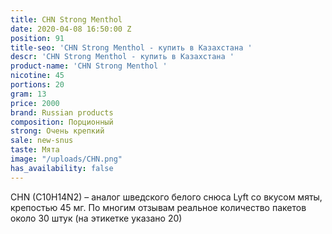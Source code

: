 ```yaml
---
title: CHN Strong Menthol
date: 2020-04-08 16:50:00 Z
position: 91
title-seo: 'CHN Strong Menthol - купить в Казахстана '
descr: 'CHN Strong Menthol - купить в Казахстана '
product-name: 'CHN Strong Menthol '
nicotine: 45
portions: 20
gram: 13
price: 2000
brand: Russian products
composition: Порционный
strong: Очень крепкий
sale: new-snus
taste: Мята
image: "/uploads/CHN.png"
has_availability: false
---
```


CHN (C10H14N2) – аналог шведского белого снюса Lyft со вкусом мяты, крепостью 45 мг. По многим отзывам реальное количество пакетов около 30 штук (на этикетке указано 20)